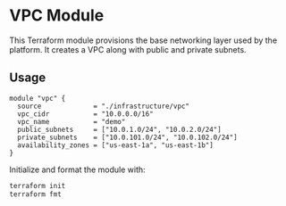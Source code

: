 # VPC Module

This Terraform module provisions the base networking layer used by the platform.
It creates a VPC along with public and private subnets.

## Usage

```hcl
module "vpc" {
  source             = "./infrastructure/vpc"
  vpc_cidr           = "10.0.0.0/16"
  vpc_name           = "demo"
  public_subnets     = ["10.0.1.0/24", "10.0.2.0/24"]
  private_subnets    = ["10.0.101.0/24", "10.0.102.0/24"]
  availability_zones = ["us-east-1a", "us-east-1b"]
}
```

Initialize and format the module with:

```bash
terraform init
terraform fmt
```
